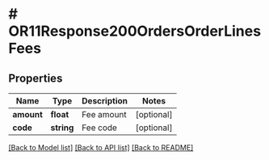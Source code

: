 # # OR11Response200OrdersOrderLinesFees

## Properties

Name | Type | Description | Notes
------------ | ------------- | ------------- | -------------
**amount** | **float** | Fee amount | [optional]
**code** | **string** | Fee code | [optional]

[[Back to Model list]](../../README.md#models) [[Back to API list]](../../README.md#endpoints) [[Back to README]](../../README.md)
